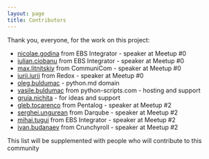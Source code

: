 ```yaml
---
layout: page
title: Contributors
---
```


Thank you, everyone, for the work on this project:

* [nicolae.godina](https://www.linkedin.com/in/nicolae-godina/) from EBS Integrator - speaker at Meetup #0
* [iulian.ciobanu](https://www.linkedin.com/in/iulian-ciobanu-22964578/) from EBS Integrator - speaker at Meetup #0
* [max.litnitskiy](https://www.linkedin.com/in/litnimax/) from CommuniCom - speaker at Meetup #0
* [iurii.iurii](https://www.linkedin.com/in/iurii-iurii/) from Redox - speaker at Meetup #0
* [oleg.buldumac](https://www.facebook.com/oleg.buldumac) - python.md domain
* [vasile.buldumac](https://www.linkedin.com/in/vasile-buldumac-41013612b/) from python-scripts.com - hosting and support
* [gruia.nichita](https://www.linkedin.com/in/nichita-gruia-a2b97b13b/) - for ideas and support
* [gleb.tocarenco](https://www.linkedin.com/in/gleb-tocarenco-a1645b15/) from Pentalog - speaker at Meetup #2
* [serghei.ungurean](https://www.linkedin.com/in/serghei-ungurean-7b1618156/) from Darqube - speaker at Meetup #2
* [mihai.tugui](https://www.linkedin.com/in/mihaitugui/) from EBS Integrator - speaker at Meetup #2
* [ivan.budanaev](https://www.linkedin.com/in/ivanbudanaev/) from Crunchyroll - speaker at Meetup #2

This list will be supplemented with people who will contribute to this community
